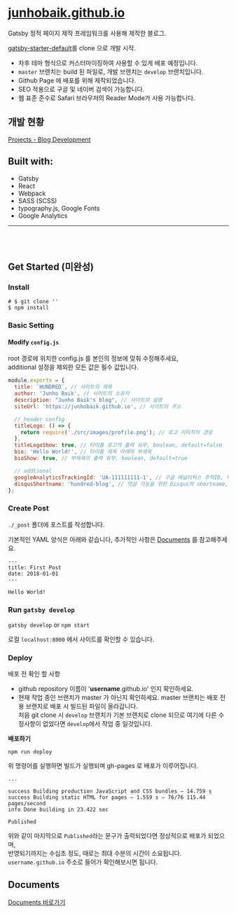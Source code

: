 # [junhobaik.github.io](https://junhobaik.github.io/)

Gatsby 정적 페이지 제작 프레임워크를 사용해 제작한 블로그.

[gatsby-starter-default](http://gatsbyjs.github.io/gatsby-starter-default/)를 clone 으로 개발 시작.

- 차후 테마 형식으로 커스터마이징하여 사용할 수 있게 배포 예정입니다.
- `master` 브랜치는 build 된 파일로, 개발 브랜치는 `develop` 브랜치입니다.
- Github Page 에 배포를 위해 제작되었습니다.
- SEO 적용으로 구글 및 네이버 검색이 가능합니다.
- 웹 표준 준수로 Safari 브라우저의 Reader Mode가 사용 가능합니다.

## 개발 현황

[Projects - Blog Development](https://github.com/junhobaik/junhobaik.github.io/projects/2)

## Built with:

- Gatsby
- React
- Webpack
- SASS (SCSS)
- typography.js, Google Fonts
- Google Analytics

---

<br/>
<br/>

## Get Started (미완성)

### Install

```shell
# $ git clone ''
$ npm install
```

### Basic Setting

#### Modify `config.js`

root 경로에 위치한 config.js 를 본인의 정보에 맞춰 수정해주세요,  
additional 설정을 제외한 모든 값은 필수 값입니다.

```javascript
module.exports = {
  title: `HUNDRED`, // 사이트의 제목
  author: 'Junho Baik', // 사이트의 소유자
  description: "Junho Baik's blog", // 사이트의 설명
  siteUrl: 'https://junhobaik.github.io', // 사이트의 주소

  // header config
  titleLogo: () => {
    return require('./src/images/profile.png'); // 로고 이미지의 경로
  },
  titleLogoShow: true, // 타이틀 로고의 출력 유무, boolean, default=false
  bio: 'Hello World!', // 타이틀 제목 아래의 부제목
  bioShow: true, // 부제목의 출력 유무, boolean, default=true

  // addtional
  googleAnalyticsTrackingId: 'UA-111111111-1', // 구글 애널리틱스 추적ID, 비활성화: ''
  disqusShortname: 'hundred-blog', // 댓글 기능을 위한 Disqus의 shortname, 비활성화: ''
};
```

### Create Post

`./_post` 폴더에 포스트를 작성합니다.

기본적인 YAML 양식은 아래와 같습니다, 추가적인 사항은 [Documents][1] 를 참고해주세요.

```
---
title: First Post
date: 2018-01-01
---

Hello World!
```

### Run `gatsby develop`

`gatsby develop` or `npm start`

로컬 `localhost:8000` 에서 사이트를 확인할 수 있습니다.

### Deploy

배포 전 확인 할 사항

- github repository 이름이 '**username**.github.io' 인지 확인하세요.
- 현재 작업 중인 브랜치가 master 가 아닌지 확인하세요.
  master 브랜치는 배포 전용 브랜치로 배포 시 빌드된 파일이 올라갑니다.  
  처음 git clone 시 `develop` 브랜치가 기본 브랜치로 clone 되므로 여기에 다른 수정사항이 없었다면 `develop`에서 작업 중 일것입니다.

**배포하기**

`npm run deploy`

위 명령어를 실행하면 빌드가 실행되며 gh-pages 로 배포가 이루어집니다.

```shell
...

success Building production JavaScript and CSS bundles — 14.759 s
success Building static HTML for pages — 1.559 s — 76/76 115.44 pages/second
info Done building in 23.422 sec

Published
```

위와 같이 마지막으로 `Published`라는 문구가 출력되었다면 정상적으로 배포가 되었으며,  
반영되기까지는 수십초 정도, 때로는 최대 수분의 시간이 소요됩니다.  
`username.github.io` 주소로 들어가 확인해보시면 됩니다.

## Documents

[Documents 바로가기][1]

[1]: https://github.com/junhobaik/junhobaik.github.io/wiki/Documents 'documents'
